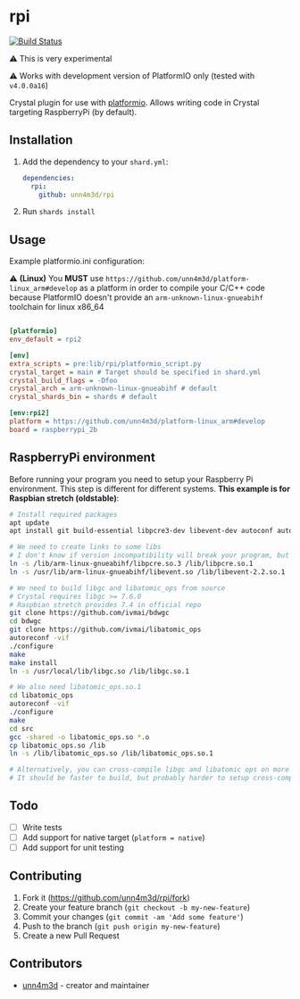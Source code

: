 # rpi

[![Build Status](https://travis-ci.com/unn4m3d/rpi.svg?branch=master)](https://travis-ci.com/unn4m3d/rpi)

:warning: This is very experimental

:warning: Works with development version of PlatformIO only (tested with `v4.0.0a16`)

Crystal plugin for use with [platformio](https://platformio.org). Allows writing code in Crystal targeting RaspberryPi (by default).

## Installation

1. Add the dependency to your `shard.yml`:

   ```yaml
   dependencies:
     rpi:
       github: unn4m3d/rpi
   ```

2. Run `shards install`

## Usage

Example platformio.ini configuration:

:warning: **(Linux)** You **MUST** use `https://github.com/unn4m3d/platform-linux_arm#develop` as a platform in order to compile your C/C++ code because PlatformIO doesn't provide an `arm-unknown-linux-gnueabihf` toolchain for linux x86_64

```ini

[platformio]
env_default = rpi2

[env]
extra_scripts = pre:lib/rpi/platformio_script.py
crystal_target = main # Target should be specified in shard.yml
crystal_build_flags = -Dfoo
crystal_arch = arm-unknown-linux-gnueabihf # default
crystal_shards_bin = shards # default

[env:rpi2]
platform = https://github.com/unn4m3d/platform-linux_arm#develop
board = raspberrypi_2b
```

## RaspberryPi environment

Before running your program you need to setup your Raspberry Pi environment. This step is different for different systems. **This example is for Raspbian stretch (oldstable)**:


```sh
# Install required packages
apt update
apt install git build-essential libpcre3-dev libevent-dev autoconf automake libtool

# We need to create links to some libs
# I don't know if version incompatibility will break your program, but regex tests seem to work
ln -s /lib/arm-linux-gnueabihf/libpcre.so.3 /lib/libpcre.so.1
ln -s /usr/lib/arm-linux-gnueabihf/libevent.so /lib/libevent-2.2.so.1

# We need to build libgc and libatomic_ops from source
# Crystal requires libgc >= 7.6.0
# Raspbian stretch provides 7.4 in official repo
git clone https://github.com/ivmai/bdwgc
cd bdwgc
git clone https://github.com/ivmai/libatomic_ops
autoreconf -vif
./configure
make
make install
ln -s /usr/local/lib/libgc.so /lib/libgc.so.1

# We also need libatomic_ops.so.1
cd libatomic_ops
autoreconf -vif
./configure
make
cd src
gcc -shared -o libatomic_ops.so *.o
cp libatomic_ops.so /lib
ln -s /lib/libatomic_ops.so /lib/libatomic_ops.so.1

# Alternatively, you can cross-compile libgc and libatomic ops on more powerful machine and then copy it to your RPi
# It should be faster to build, but probably harder to setup cross-compilation environment
```

## Todo

- [ ] Write tests
- [ ] Add support for native target (`platform = native`)
- [ ] Add support for unit testing

## Contributing

1. Fork it (<https://github.com/unn4m3d/rpi/fork>)
2. Create your feature branch (`git checkout -b my-new-feature`)
3. Commit your changes (`git commit -am 'Add some feature'`)
4. Push to the branch (`git push origin my-new-feature`)
5. Create a new Pull Request

## Contributors

- [unn4m3d](https://github.com/unn4m3d) - creator and maintainer
